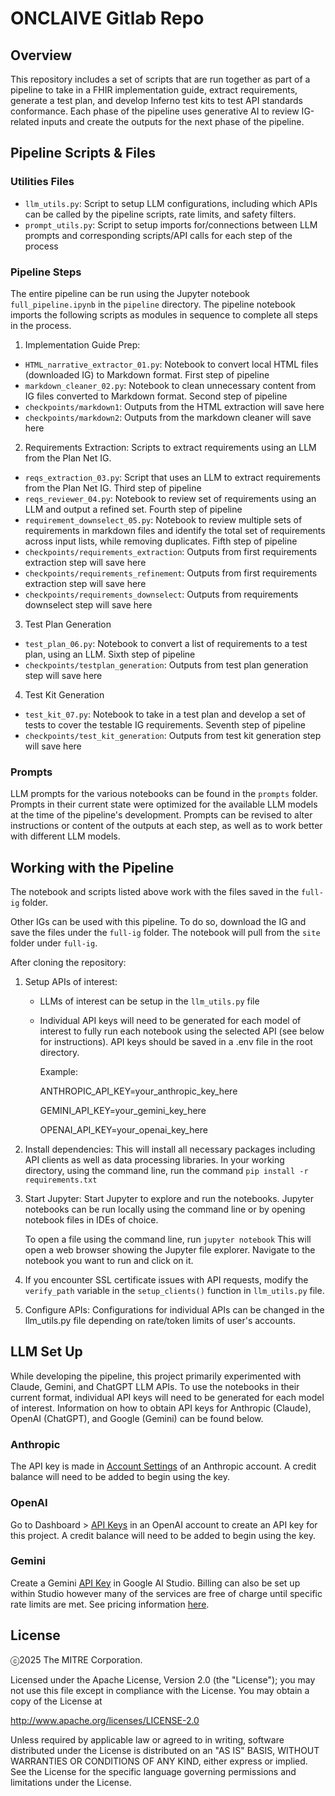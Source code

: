 # ONCLAIVE Gitlab Repo 

## Overview
This repository includes a set of scripts that are run together as part of a pipeline to take in a FHIR implementation guide, extract requirements, generate a test plan, and develop Inferno test kits to test API standards conformance. Each phase of the pipeline uses generative AI to review IG-related inputs and create the outputs for the next phase of the pipeline. 


## Pipeline Scripts & Files 

### Utilities Files
- `llm_utils.py`: Script to setup LLM configurations, including which APIs can be called by the pipeline scripts, rate limits, and safety filters.
- `prompt_utils.py`: Script to setup imports for/connections between LLM prompts and corresponding scripts/API calls for each step of the process


### Pipeline Steps

The entire pipeline can be run using the Jupyter notebook `full_pipeline.ipynb` in the `pipeline` directory. The pipeline notebook imports the following scripts as modules in sequence to complete all steps in the process.

1) Implementation Guide Prep: 
- `HTML_narrative_extractor_01.py`: Notebook to convert local HTML files (downloaded IG) to Markdown format. First step of pipeline
- `markdown_cleaner_02.py`: Notebook to clean unnecessary content from IG files converted to Markdown format. Second step of pipeline
- `checkpoints/markdown1`: Outputs from the HTML extraction will save here
- `checkpoints/markdown2`: Outputs from the markdown cleaner will save here

2) Requirements Extraction: 
Scripts to extract requirements using an LLM from the Plan Net IG.
- `reqs_extraction_03.py`: Script that uses an LLM to extract requirements from the Plan Net IG. Third step of pipeline
- `reqs_reviewer_04.py`: Notebook to review set of requirements using an LLM and output a refined set. Fourth step of pipeline
- `requirement_downselect_05.py`: Notebook to review multiple sets of requirements in markdown files and identify the total set of requirements across input lists, while removing duplicates. Fifth step of pipeline
- `checkpoints/requirements_extraction`: Outputs from first requirements extraction step will save here
- `checkpoints/requirements_refinement`: Outputs from first requirements extraction step will save here
- `checkpoints/requirements_downselect`: Outputs from requirements downselect step will save here


3) Test Plan Generation
- `test_plan_06.py`: Notebook to convert a list of requirements to a test plan, using an LLM. Sixth step of pipeline
- `checkpoints/testplan_generation`: Outputs from test plan generation step will save here

4) Test Kit Generation
- `test_kit_07.py`: Notebook to take in a test plan and develop a set of tests to cover the testable IG requirements. Seventh step of pipeline
- `checkpoints/test_kit_generation`: Outputs from test kit generation step will save here

### Prompts
LLM prompts for the various notebooks can be found in the `prompts` folder. Prompts in their current state were optimized for the available LLM models at the time of the pipeline's development. Prompts can be revised to alter instructions or content of the outputs at each step, as well as to work better with different LLM models.

## Working with the Pipeline

The notebook and scripts listed above work with the files saved in the `full-ig` folder.

Other IGs can be used with this pipeline. To do so, download the IG and save the files under the `full-ig` folder. The notebook will pull from the `site` folder under `full-ig`. 

After cloning the repository: 

1. Setup APIs of interest:
    - LLMs of interest can be setup in the `llm_utils.py` file
    - Individual API keys will need to be generated for each model of interest to fully run each notebook using the selected API (see below for instructions). API keys should be saved in a .env file in the root directory. 

        Example: 

        ANTHROPIC_API_KEY=your_anthropic_key_here

        GEMINI_API_KEY=your_gemini_key_here

        OPENAI_API_KEY=your_openai_key_here

2. Install dependencies: This will install all necessary packages including API clients as well as data processing libraries.
    In your working directory, using the command line, run the command `pip install -r requirements.txt`

3. Start Jupyter: Start Jupyter to explore and run the notebooks.
    Jupyter notebooks can be run locally using the command line or by opening notebook files in IDEs of choice. 

    To open a file using the command line, run `jupyter notebook`
    This will open a web browser showing the Jupyter file explorer. Navigate to the notebook you want to run and click on it.

4. If you encounter SSL certificate issues with API requests, modify the `verify_path` variable in the `setup_clients()` function in `llm_utils.py` file.

5. Configure APIs: Configurations for individual APIs can be changed in the llm_utils.py file depending on rate/token limits of user's accounts.


## LLM Set Up

While developing the pipeline, this project primarily experimented with Claude, Gemini, and ChatGPT LLM APIs. To use the notebooks in their current format, individual API keys will need to be generated for each model of interest. Information on how to obtain API keys for Anthropic (Claude), OpenAI (ChatGPT), and Google (Gemini) can be found below. 


### Anthropic

The API key is made in [Account Settings](https://console.anthropic.com/account/keys) of an Anthropic account. A credit balance will need to be added to begin using the key. 

### OpenAI

Go to Dashboard > [API Keys](https://platform.openai.com/api-keys) in an OpenAI account to create an API key for this project. A credit balance will need to be added to begin using the key.

### Gemini

Create a Gemini [API Key](https://aistudio.google.com/app/apikey?_gl=1*nc11k*_ga*OTIzNzIyMjM0LjE3MzYzNjM5Nzc.*_ga_P1DBVKWT6V*MTczNjM2Mzk3Ni4xLjAuMTczNjM2Mzk3Ni42MC4wLjEyOTEyNzA3OTM.) in Google AI Studio. Billing can also be set up within Studio however many of the services are free of charge until specific rate limits are met. See pricing information [here](https://ai.google.dev/pricing?_gl=1*1ktr08b*_ga*OTIzNzIyMjM0LjE3MzYzNjM5Nzc.*_ga_P1DBVKWT6V*MTczNjM2Mzk3Ni4xLjEuMTczNjM2Mzk3OS41Ny4wLjEyOTEyNzA3OTM.#1_5flash). 


## License
ⓒ2025 The MITRE Corporation.

Licensed under the Apache License, Version 2.0 (the "License"); you may not use this file except in compliance with the License. You may obtain a copy of the License at

http://www.apache.org/licenses/LICENSE-2.0

Unless required by applicable law or agreed to in writing, software distributed under the License is distributed on an "AS IS" BASIS, WITHOUT WARRANTIES OR CONDITIONS OF ANY KIND, either express or implied. See the License for the specific language governing permissions and limitations under the License.
